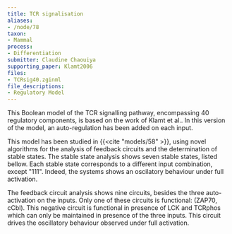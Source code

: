 ```yaml
---
title: TCR signalisation
aliases:
- /node/78
taxon: 
- Mammal
process: 
- Differentiation
submitter: Claudine Chaouiya
supporting_paper: Klamt2006
files: 
- TCRsig40.zginml
file_descriptions: 
- Regulatory Model
---
```



This Boolean model of the TCR signalling pathway, encompassing 40 regulatory
components, is based on the work of Klamt et al..
In this version of the model, an auto-regulation has been added on each input.


This model has been studied in {{<cite "models/58" >}}, using novel algorithms
for the analysis of feedback circuits and the determination of stable states.
The stable state analysis shows seven stable states, listed bellow.
Each stable state corresponds to a different input combination, except "111".
Indeed, the systems shows an oscilatory behaviour under full activation.


The feedback circuit analysis shows nine circuits, besides the three auto-
activation on the inputs. Only one of these circuits is functional: (ZAP70,
cCbl). This negative circuit is functional in presence of LCK and TCRphos
which can only be maintained in presence of the three inputs. This circuit
drives the oscillatory behaviour observed under full activation.

